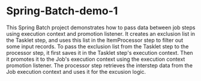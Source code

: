 # Spring-Batch-demo-1
This Spring Batch project demonstrates how to pass data between job steps using execution context and promotion listener. 
It creates an exclusion list in the Tasklet step, and uses this list in the ItemProcessor step to filter out some input records.
To pass the exclusion list from the Tasklet step to the processor step, it first saves it in the Tasklet step's execution context.
Then it promotes it to the Job's execution context using the execution context promotion listener. 
The processor step retrieves the interstep data from the Job execution context and uses it for the excusion logic.

